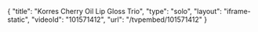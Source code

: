 {
    "title": "Korres Cherry Oil Lip Gloss Trio",
    "type": "solo",
    "layout": "iframe-static",
    "videoId": "101571412",
    "url": "\/tvpembed\/101571412"
}